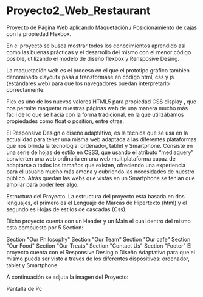 # Proyecto2_Web_Restaurant

Proyecto de Página Web aplicando Maquetación / Posicionamiento de cajas con la propiedad Flexbox.

En el proyecto se busca mostrar todos los conocimientos aprendido asi como las buenas prácticas y el desarrollo del mismo con el menor código posible, utilizando el modelo de diseño flexbox y Rensposive Desing.

La maquetación web es el proceso en el que el prototipo gráfico también denominado «layout» pasa a transformase en código html, css y js (estándares web) para que los navegadores puedan interpretarlo correctamente.

Flex es uno de los nuevos valores HTML5 para propiedad CSS display , que nos permite maquetar nuestras páginas web de una manera mucho más fácil de lo que se hacía con la forma tradicional, en la que utilizábamos propiedades como float o position, entre otras.

El Responsive Design o diseño adaptativo, es la técnica que se usa en la actualidad para tener una misma web adaptada a las diferentes plataformas que nos brinda la tecnología: ordenador, tablet y Smartphone. Consiste en una serie de hojas de estilo en CSS3, que usando el atributo “mediaquery” convierten una web ordinaria en una web multiplataforma capaz de adaptarse a todos los tamaños que existen, ofreciendo una experiencia para el usuario mucho más amena y cubriendo las necesidades de nuestro público. Atrás quedan las webs que vistas en un Smartphone se tenían que ampliar para poder leer algo.

Estructura del Proyecto.
La estructura del proyecto está basada en dos lenguajes, el primero es el Lenguaje de Marcas de Hipertexto (html) y el segundo es Hojas de estilos de cascadas (Css).

Dicho proyecto cuenta con un Header y un Main el cual dentro del mismo esta compuesto por 5 Section:

Section "Our Philosophy"
Section "Our Team"
Section "Our cafe"
Section "Our Food"
Section "Our Treats"
Section "Contact Us"
Section "Footer"
El proyecto cuenta con el Responsive Desing o Diseño Adaptativo para que el mismo pueda ser visto a traves de los diferentes dispositivos: ordenador, tablet y Smartphone.

A continuación se adjuta la imagen del Proyecto:

Pantalla de Pc
